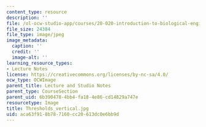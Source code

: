 ```yaml
---
content_type: resource
description: ''
file: /ol-ocw-studio-app/courses/20-020-introduction-to-biological-engineering-design-spring-2009/aca63f918b787160cc20613dc0e6bb9d_Thresholds_vertical.jpg
file_size: 24384
file_type: image/jpeg
image_metadata:
  caption: ''
  credit: ''
  image-alt: ''
learning_resource_types:
- Lecture Notes
license: https://creativecommons.org/licenses/by-nc-sa/4.0/
ocw_type: OCWImage
parent_title: Lecture and Studio Notes
parent_type: CourseSection
parent_uid: 6b390478-4bb4-fa18-4e86-cd14829a747e
resourcetype: Image
title: Thresholds_vertical.jpg
uid: aca63f91-8b78-7160-cc20-613dc0e6bb9d
---
```

